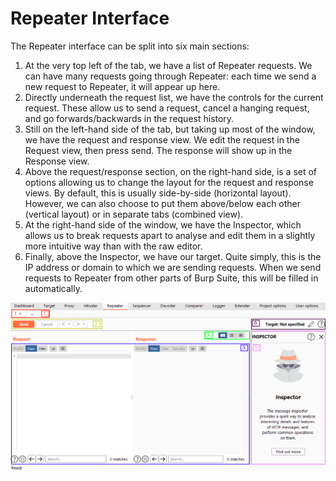 # Repeater Interface

The Repeater interface can be split into six main sections:
1.  At the very top left of the tab, we have a list of Repeater requests. We can have many requests going through Repeater: each time we send a new request to Repeater, it will appear up here.
2.  Directly underneath the request list, we have the controls for the current request. These allow us to send a request, cancel a hanging request, and go forwards/backwards in the request history.
3.  Still on the left-hand side of the tab, but taking up most of the window, we have the request and response view. We edit the request in the Request view, then press send. The response will show up in the Response view.
4.  Above the request/response section, on the right-hand side, is a set of options allowing us to change the layout for the request and response views. By default, this is usually side-by-side (horizontal layout). However, we can also choose to put them above/below each other (vertical layout) or in separate tabs (combined view).
5.  At the right-hand side of the window, we have the Inspector, which allows us to break requests apart to analyse and edit them in a slightly more intuitive way than with the raw editor.
6.  Finally, above the Inspector, we have our target. Quite simply, this is the IP address or domain to which we are sending requests. When we send requests to Repeater from other parts of Burp Suite, this will be filled in automatically.

![interface](interface.png)

